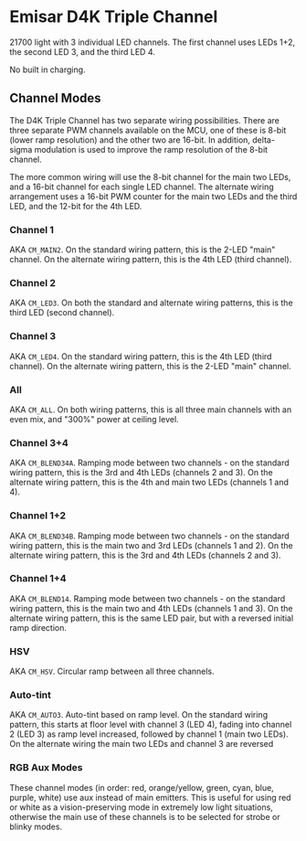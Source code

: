 # Emisar D4K Triple Channel

21700 light with 3 individual LED channels. The first channel uses LEDs 1+2, the second LED 3, and the third LED 4.

No built in charging.

## Channel Modes

The D4K Triple Channel has two separate wiring possibilities. There are three separate PWM channels available on the MCU, one of these is 8-bit (lower ramp resolution) and the other two are 16-bit. In addition, delta-sigma modulation is used to improve the ramp resolution of the 8-bit channel.

The more common wiring will use the 8-bit channel for the main two LEDs, and a 16-bit channel for each single LED channel. The alternate wiring arrangement uses a 16-bit PWM counter for the main two LEDs and the third LED, and the 12-bit for the 4th LED.

### Channel 1
AKA `CM_MAIN2`. On the standard wiring pattern, this is the 2-LED "main" channel. On the alternate wiring pattern, this is the 4th LED (third channel).

### Channel 2
AKA `CM_LED3`. On both the standard and alternate wiring patterns, this is the third LED (second channel).

### Channel 3
AKA `CM_LED4`. On the standard wiring pattern, this is the 4th LED (third channel). On the alternate wiring pattern, this is the 2-LED "main" channel.

### All
AKA `CM_ALL`. On both wiring patterns, this is all three main channels with an even mix, and "300%" power at ceiling level.

### Channel 3+4
AKA `CM_BLEND34A`. Ramping mode between two channels - on the standard wiring pattern, this is the 3rd and 4th LEDs (channels 2 and 3).  On the alternate wiring pattern, this is the 4th and main two LEDs (channels 1 and 4).

### Channel 1+2
AKA `CM_BLEND34B`. Ramping mode between two channels - on the standard wiring pattern, this is the main two and 3rd LEDs (channels 1 and 2). On the alternate wiring pattern, this is the 3rd and 4th LEDs (channels 2 and 3).

### Channel 1+4
AKA `CM_BLEND14`. Ramping mode between two channels - on the standard wiring pattern, this is the main two and 4th LEDs (channels 1 and 3). On the alternate wiring pattern, this is the same LED pair, but with a reversed initial ramp direction.

### HSV
AKA `CM_HSV`. Circular ramp between all three channels.

### Auto-tint
AKA `CM_AUTO3`. Auto-tint based on ramp level. On the standard wiring pattern, this starts at floor level with channel 3 (LED 4), fading into channel 2 (LED 3) as ramp level increased, followed by channel 1 (main two LEDs). On the alternate wiring the main two LEDs and channel 3 are reversed

### RGB Aux Modes
These channel modes (in order: red, orange/yellow, green, cyan, blue, purple, white) use aux instead of main emitters. This is useful for using red or white as a vision-preserving mode in extremely low light situations, otherwise the main use of these channels is to be selected for strobe or blinky modes.

